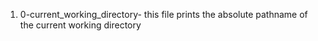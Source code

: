 1. 0-current_working_directory- this file prints the absolute pathname of the current working directory
